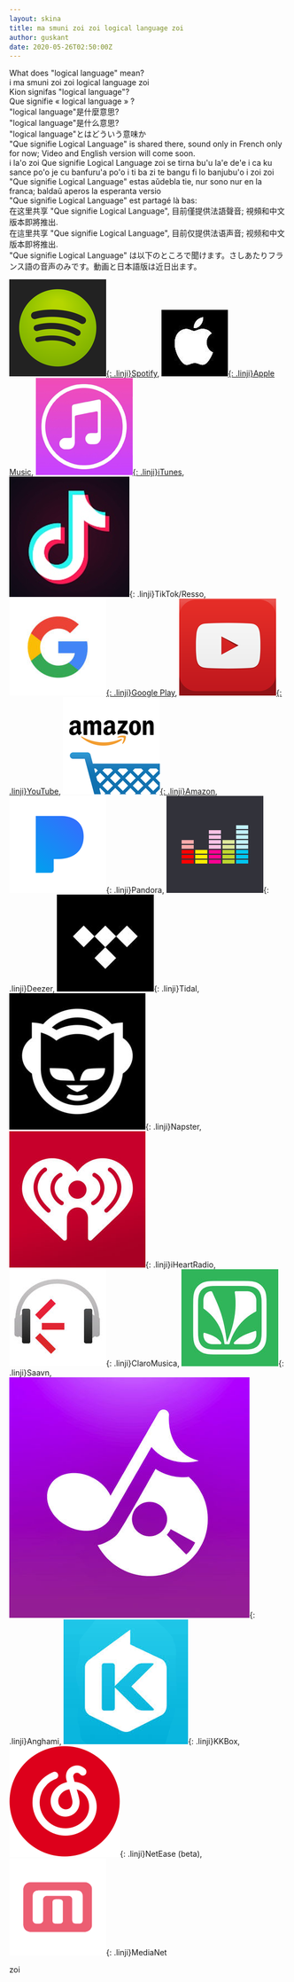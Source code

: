 ```yaml
---
layout: skina
title: ma smuni zoi zoi logical language zoi
author: guskant
date: 2020-05-26T02:50:00Z
---
```

<div lang="en">
What does "logical language" mean?
</div>
<div lang="jbo">
i ma smuni zoi zoi logical language zoi
</div>
<div lang="epo">
Kion signifas "logical language"?
</div>
<div lang="fr">
Que signifie « logical language » ?
</div>
<div lang="zh-Hant">
"logical language"是什麼意思?
</div>
<div lang="zh-Hans">
"logical language"是什么意思?
</div>
<div lang="ja">
"logical language"とはどういう意味か
</div>

<div lang="en">"Que signifie Logical Language" is shared there, sound only in French only for now; Video and English version will come soon.</div>
<div lang="jbo">i la'o zoi Que signifie Logical Language zoi se tirna bu'u la'e de'e i ca ku sance po'o je cu banfuru'a po'o i ti ba zi te bangu fi lo banjubu'o i zoi zoi</div>
<div lang="epo">"Que signifie Logical Language" estas aŭdebla tie, nur sono nur en la franca; baldaŭ aperos la esperanta versio</div>
<div lang="fr">"Que signifie Logical Language" est partagé là bas:</div>
<div lang="zh-Hant">在这里共享 "Que signifie Logical Language", 目前僅提供法語聲音; 視頻和中文版本即將推出.</div>
<div lang="zh-Hans">在這里共享 "Que signifie Logical Language", 目前仅提供法语声音; 视频和中文版本即将推出.</div>
<div lang="ja"> "Que signifie Logical Language" は以下のところで聞けます。さしあたりフランス語の音声のみです。動画と日本語版は近日出ます。</div>

[![Spotify](media/spotify.png){: .linji}Spotify](https://open.spotify.com/album/1GbrscfnZaWLPonjykzlsU),
[![Apple Music](media/applemusic.png){: .linji}Apple Music](https://music.apple.com/us/album/que-signifie-logical-language-cours-lojban-en-fran%C3%A7ais/1515026962?uo=4&app=music&at=1001lry3&ct=dashboard),
[![iTunes](media/itunes.png){: .linji}iTunes](https://music.apple.com/us/album/que-signifie-logical-language-cours-lojban-en-fran%C3%A7ais/1515026962?uo=4&app=itunes&at=1001lry3&ct=dashboard),
![TikTok/Resso](media/tiktok.png){: .linji}TikTok/Resso,
[![Google Play](media/google.png){: .linji}Google Play](https://play.google.com/store/music/album/Guskant_Que_signifie_Logical_Language_cours_de_loj?id=B5c6yqakhsv6nbdajv5p425fllu),
[![YouTube](media/youtube.png){: .linji}YouTube](https://youtu.be/RrE8HMj3YxI),
[![Amazon](media/amazon.png){: .linji}Amazon](https://www.amazon.com/dp/B08945GQ1B/),
![Pandora](media/rdio.png){: .linji}Pandora,
![Deezer](media/deezer.png){: .linji}Deezer,
![Tidal](media/tidal.png){: .linji}Tidal,
![Napster](media/napster.png){: .linji}Napster,
![iHeartRadio](media/iheart.png){: .linji}iHeartRadio,
![ClaroMusica](media/imusica.png){: .linji}ClaroMusica,
![Saavn](media/saavn.png){: .linji}Saavn,
![Anghami](media/anghami.png){: .linji}Anghami,
![KKBox](media/kkbox.png){: .linji}KKBox,
![NetEase (beta)](media/netease.png){: .linji}NetEase (beta),
![MediaNet](media/beats.png){: .linji}MediaNet

<div lang="en"></div>
<div lang="jbo">zoi</div>
<div lang="epo"></div>
<div lang="fr"></div>
<div lang="zh-Hant"></div>
<div lang="zh-Hans"></div>
<div lang="ja"></div>


